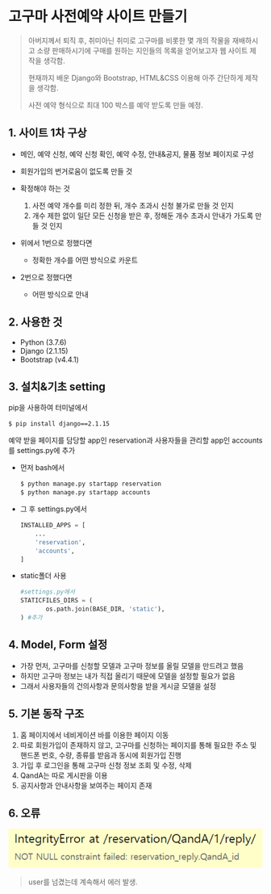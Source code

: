 # 고구마 사전예약 사이트 만들기

> 아버지께서 퇴직 후, 취미아닌 취미로 고구마를 비롯한 몇 개의 작물을 재배하시고 소량 판매하시기에 구매를 원하는 지인들의 목록을 얻어보고자 웹 사이트 제작을 생각함.
>
> 현재까지 배운 Django와 Bootstrap, HTML&CSS 이용해 아주 간단하게 제작을 생각함.
>
> 사전 예약 형식으로 최대 100 박스를 예약 받도록 만들 예정.



## 1. 사이트 1차 구상

- 메인, 예약 신청, 예약 신청 확인, 예약 수정, 안내&공지, 물품 정보 페이지로 구성
- 회원가입의 번거로움이 없도록 만들 것

- 확정해야 하는 것
  1. 사전 예약 개수를 미리 정한 뒤, 개수 초과시 신청 불가로 만들 것 인지
  2. 개수 제한 없이 일단 모든 신청을 받은 후, 정해둔 개수 초과시 안내가 가도록 만들 것 인지
- 위에서 1번으로 정했다면
  - 정확한 개수를 어떤 방식으로 카운트
- 2번으로 정했다면
  - 어떤 방식으로 안내



## 2. 사용한 것

- Python (3.7.6)
- Django (2.1.15)
- Bootstrap (v4.4.1)



## 3. 설치&기초 setting

pip을 사용하여 터미널에서

```bash
$ pip install django==2.1.15
```

예약 받을 페이지를 담당할 app인 reservation과 사용자들을 관리할 app인 accounts를 settings.py에 추가

- 먼저 bash에서 

  ```bash
  $ python manage.py startapp reservation
  $ python manage.py startapp accounts
  ```

- 그 후 settings.py에서

  ```python
  INSTALLED_APPS = [
      ...
      'reservation',
      'accounts',
  ]
  ```

- static폴더 사용

  ```python
  #settings.py에서
  STATICFILES_DIRS = (
         os.path.join(BASE_DIR, 'static'),
  ) #추가
  ```

## 4. Model, Form 설정

- 가장 먼저, 고구마를 신청할 모델과 고구마 정보를 올릴 모델을 만드려고 했음
- 하지만 고구마 정보는 내가 직접 올리기 때문에 모델을 설정할 필요가 없음
- 그래서 사용자들의 건의사항과 문의사항을 받을 게시글 모델을 설정

## 5. 기본 동작 구조

1. 홈 페이지에서 네비게이션 바를 이용한 페이지 이동
2. 따로 회원가입이 존재하지 않고, 고구마를 신청하는 페이지를 통해 필요한 주소 및 핸드폰 번호, 수량, 종류를 받음과 동시에 회원가입 진행
3. 가입 후 로그인을 통해 고구마 신청 정보 조회 및 수정, 삭제
4. QandA는 따로 게시판을 이용
5. 공지사항과 안내사항을 보여주는 페이지 존재

## 6. 오류

![캡처](캡처.PNG)

> user를 넘겼는데 계속해서 에러 발생.